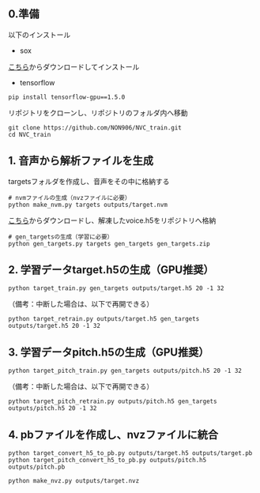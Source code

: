 ## 0.準備

以下のインストール

- sox

[こちら](https://ja.osdn.net/projects/sfnet_sox/downloads/sox/14.4.2/sox-14.4.2-win32.exe/)からダウンロードしてインストール

- tensorflow

```
pip install tensorflow-gpu==1.5.0
```

リポジトリをクローンし、リポジトリのフォルダ内へ移動

```
git clone https://github.com/NON906/NVC_train.git
cd NVC_train
```

## 1. 音声から解析ファイルを生成

targetsフォルダを作成し、音声をその中に格納する

```
# nvmファイルの生成（nvzファイルに必要）
python make_nvm.py targets outputs/target.nvm
```

[こちら](https://github.com/NON906/NVC_train/releases/download/v0.1/voice_h5.zip)からダウンロードし、解凍したvoice.h5をリポジトリへ格納

```
# gen_targetsの生成（学習に必要）
python gen_targets.py targets gen_targets gen_targets.zip
```

## 2. 学習データtarget.h5の生成（GPU推奨）

```
python target_train.py gen_targets outputs/target.h5 20 -1 32
```

（備考：中断した場合は、以下で再開できる）

```
python target_retrain.py outputs/target.h5 gen_targets outputs/target.h5 20 -1 32
```

## 3. 学習データpitch.h5の生成（GPU推奨）

```
python target_pitch_train.py gen_targets outputs/pitch.h5 20 -1 32
```

（備考：中断した場合は、以下で再開できる）

```
python target_pitch_retrain.py outputs/pitch.h5 gen_targets outputs/pitch.h5 20 -1 32
```

## 4. pbファイルを作成し、nvzファイルに統合

```
python target_convert_h5_to_pb.py outputs/target.h5 outputs/target.pb
python target_pitch_convert_h5_to_pb.py outputs/pitch.h5 outputs/pitch.pb

python make_nvz.py outputs/target.nvz
```
